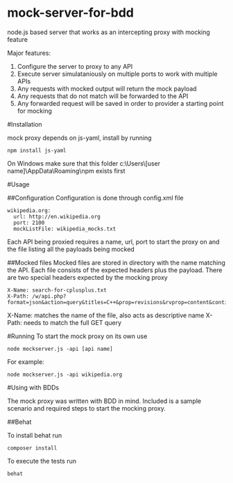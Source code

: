 mock-server-for-bdd
===================

node.js based server that works as an intercepting proxy with mocking feature

Major features:

1. Configure the server to proxy to any API
1. Execute server simulataniously on multiple ports to work with multiple APIs
1. Any requests with mocked output will return the mock payload
1. Any requests that do not match will be forwarded to the API
1. Any forwarded request will be saved in order to provider a starting point for mocking

#Installation

mock proxy depends on js-yaml, install by running

```
npm install js-yaml
```

On Windows make sure that this folder c:\Users\\[user name]\AppData\Roaming\npm exists first

#Usage

##Configuration
Configuration is done through config.xml file

```
wikipedia.org:
  url: http://en.wikipedia.org
  port: 2100
  mockListFile: wikipedia_mocks.txt
```

Each API being proxied requires a name, url, port to start the proxy on and the file listing all the payloads being mocked

##Mocked files
Mocked files are stored in directory with the name matching the API. Each file consists of the expected headers plus the payload.
There are two special headers expected by the mocking proxy
```
X-Name: search-for-cplusplus.txt
X-Path: /w/api.php?format=json&action=query&titles=C++&prop=revisions&rvprop=content&continue
```

X-Name: matches the name of the file, also acts as descriptive name
X-Path: needs to match the full GET query

#Running
To start the mock proxy on its own use

```
node mockserver.js -api [api name]
```

For example:

```
node mockserver.js -api wikipedia.org
```

#Using with BDDs

The mock proxy was written with BDD in mind. Included is a sample scenario and required steps to start the mocking proxy.

##Behat

To install behat run

```
composer install
```

To execute the tests run

```
behat
```